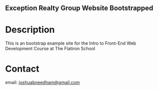 Exception Realty Group Website Bootstrapped
---


# Description  

This is an bootstrap example site for the Intro to Front-End Web Development Course at The Flatiron School

#  Contact

email: joshuabneedham@gmail.com
